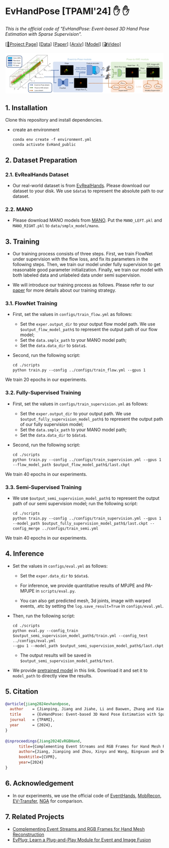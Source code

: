 # EvHandPose [TPAMI'24] :hand: :hand:

*This is the official code of "EvHandPose: Event-based 3D Hand Pose Estimation with Sparse Supervision".*

[[:page_with_curl:Project Page](https://alanjiang98.github.io/evhandpose.github.io/)]  [[Data](https://www.dropbox.com/scl/fi/x3bmfw2tfmqaghagb6alx/EvRealHands.zip)] [[Paper](https://ieeexplore.ieee.org/document/10478195)] 
[[Arxiv](https://arxiv.org/abs/2303.02862)]
[[Model](https://www.dropbox.com/scl/fi/bfeac5l6htbnpue473xdk/model.ckpt)]
[[:clapper:Video]](https://www.youtube.com/watch?v=MMaYhK2czIg)


![EvHandPose Pipeline](assets/teaser.png)

## 1. Installation
Clone this repository and install dependencies.
- create an environment
    ```
    conda env create -f environment.yml
    conda activate EvHand_public
    ```

## 2. Dataset Preparation
### 2.1. EvRealHands Dataset
- Our real-world dataset is from [EvRealHands](https://www.dropbox.com/scl/fi/x3bmfw2tfmqaghagb6alx/EvRealHands.zip?rlkey=gvukp6yv86ypmio7dnce20w2y&st=mg1z06o7&dl=0).
Please download our dataset to your disk. We use ```$data$``` to represent the absolute path to our dataset.

### 2.2. MANO
- Please download MANO models from [MANO](https://mano.is.tue.mpg.de/download.php).
Put the ```MANO_LEFT.pkl``` and ```MANO_RIGHT.pkl``` to ```data/smplx_model/mano```.

## 3. Training
- Our training process consists of three steps. First, we train FlowNet under supervision with the flow loss,
and fix its parameters in the following steps. Then, we train our model under fully supervision to get reasonable 
good parameter initialization. Finally, we train our model with both labeled data and unlabeled data under semi 
supervision. 

- We will introduce our training process as follows. Please refer to our [paper](https://arxiv.org/html/2303.02862v3) for more details about our training strategy.

### 3.1. FlowNet Training
- First, set the values in ```configs/train_flow.yml``` as follows:
    - Set the ```exper.output_dir``` to your output flow model path. We use ```$output_flow_model_path$``` to represent the output path of our flow model;
    - Set the ```data.smplx_path``` to your MANO model path;
    - Set the ```data.data_dir``` to ```$data$```.

- Second, run the following script:
    ```
    cd ./scripts
    python train.py --config ../configs/train_flow.yml --gpus 1
    ```

We train 20 epochs in our experiments.

### 3.2. Fully-Supervised Training
- First, set the values in ```configs/train_supervision.yml``` as follows:
    - Set the ```exper.output_dir``` to your output path. We use ```$output_fully_supervision_model_path$``` to represent the output path of our fully supervision model;
    - Set the ```data.smplx_path``` to your MANO model path;
    - Set the ```data.data_dir``` to ```$data$```.

- Second, run the following script:
    ```
    cd ./scripts
    python train.py --config ../configs/train_supervision.yml --gpus 1 --flow_model_path $output_flow_model_path$/last.ckpt
    ```

We train 40 epochs in our experiments.

### 3.3. Semi-Supervised Training
- We use ```$output_semi_supervision_model_path$``` to represent the output path of our semi supervision model; run the following script:

    ```
    cd ./scripts
    python train.py --config ../configs/train_supervision.yml --gpus 1 
    --model_path $output_fully_supervision_model_path$/last.ckpt --config_merge ../configs/train_semi.yml
    ```

We train 40 epochs in our experiments.

## 4. Inference
- Set the values in ```configs/eval.yml``` as follows:

    - Set the ```exper.data_dir``` to ```$data$```.

    - For inference, we provide quantitative results of MPJPE and PA-MPJPE in ```scripts/eval.py```.

    - You can also get predicted mesh, 3d joints, image with warped events, .etc by setting the  ```log.save_result=True```
in  ```configs/eval.yml```.

- Then, run the following script:
    ```
    cd ./scripts
    python eval.py --config_train $output_semi_supervision_model_path$/train.yml --config_test ../configs/eval.yml
    --gpu 1 --model_path $output_semi_supervision_model_path$/last.ckpt 
    ```

    - The output results will be saved in ```$output_semi_supervision_model_path$/test```.

- We provide [pretrained model](https://www.dropbox.com/scl/fi/bfeac5l6htbnpue473xdk/model.ckpt?rlkey=zfqfjdjyvqvqbrlustv23of0l&e=1&st=zk1d9oc1&dl=0)
in this link. Download it and set it to ```model_path``` to directly view the results.

## 5. Citation
```bibtex
@article{jiang2024evhandpose,
  author    = {Jianping, Jiang and Jiahe, Li and Baowen, Zhang and Xiaoming, Deng and Boxin, Shi},
  title     = {EvHandPose: Event-based 3D Hand Pose Estimation with Sparse Supervision},
  journal   = {TPAMI},
  year      = {2024},
}

@inproceedings{Jiang2024EvRGBHand,
      title={Complementing Event Streams and RGB Frames for Hand Mesh Reconstruction}, 
      author={Jiang, Jianping and Zhou, Xinyu and Wang, Bingxuan and Deng, Xiaoming and Xu, Chao and Shi, Boxin},
      booktitle={CVPR},
      year={2024}
}
```

## 6. Acknowledgement
- In our experiments, we use the official code of [EventHands](https://github.com/r00tman/EventHands), [MobRecon](https://github.com/SeanChenxy/HandMesh), [EV-Transfer](https://github.com/uzh-rpg/rpg_ev-transfer), [NGA](https://github.com/SensorsINI/ECCV_network_grafting_algorithm) for comparison.

## 7. Related Projects
- [Complementing Event Streams and RGB Frames for Hand Mesh Reconstruction](https://alanjiang98.github.io/evrgbhand.github.io/)
- [EvPlug: Learn a Plug-and-Play Module for Event and Image Fusion](https://arxiv.org/abs/2312.16933)